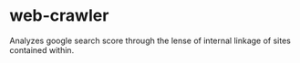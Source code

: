 # web-crawler
Analyzes google search score through the lense of internal linkage of sites contained within.
